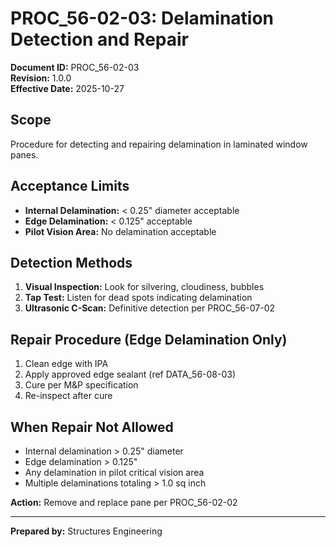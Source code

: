 # PROC_56-02-03: Delamination Detection and Repair

**Document ID:** PROC_56-02-03  
**Revision:** 1.0.0  
**Effective Date:** 2025-10-27

## Scope
Procedure for detecting and repairing delamination in laminated window panes.

## Acceptance Limits
- **Internal Delamination:** < 0.25" diameter acceptable
- **Edge Delamination:** < 0.125" acceptable
- **Pilot Vision Area:** No delamination acceptable

## Detection Methods
1. **Visual Inspection:** Look for silvering, cloudiness, bubbles
2. **Tap Test:** Listen for dead spots indicating delamination
3. **Ultrasonic C-Scan:** Definitive detection per PROC_56-07-02

## Repair Procedure (Edge Delamination Only)
1. Clean edge with IPA
2. Apply approved edge sealant (ref DATA_56-08-03)
3. Cure per M&P specification
4. Re-inspect after cure

## When Repair Not Allowed
- Internal delamination > 0.25" diameter
- Edge delamination > 0.125"
- Any delamination in pilot critical vision area
- Multiple delaminations totaling > 1.0 sq inch

**Action:** Remove and replace pane per PROC_56-02-02

---
**Prepared by:** Structures Engineering

